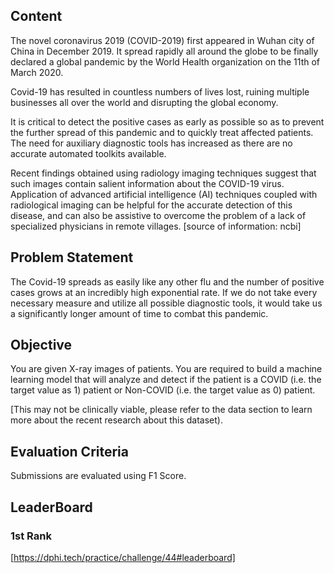## Content
The novel coronavirus 2019 (COVID-2019) first appeared in Wuhan city of China in December 2019. It spread rapidly all around the globe to be finally declared a global pandemic by the World Health organization on the 11th of March 2020.

Covid-19 has resulted in countless numbers of lives lost, ruining multiple businesses all over the world and disrupting the global economy.

It is critical to detect the positive cases as early as possible so as to prevent the further spread of this pandemic and to quickly treat affected patients. The need for auxiliary diagnostic tools has increased as there are no accurate automated toolkits available. 

Recent findings obtained using radiology imaging techniques suggest that such images contain salient information about the COVID-19 virus. Application of advanced artificial intelligence (AI) techniques coupled with radiological imaging can be helpful for the accurate detection of this disease, and can also be assistive to overcome the problem of a lack of specialized physicians in remote villages. [source of information: ncbi]

 

## Problem Statement
The Covid-19 spreads as easily like any other flu and the number of positive cases grows at an incredibly high exponential rate. If we do not take every necessary measure and utilize all possible diagnostic tools, it would take us a significantly longer amount of time to combat this pandemic.

## Objective
You are given X-ray images of patients. You are required to build a machine learning model that will analyze and detect if the patient is a COVID (i.e. the target value as 1) patient or Non-COVID (i.e. the target value as 0) patient.

[This may not be clinically viable, please refer to the data section to learn more about the recent research about this dataset).

## Evaluation Criteria
Submissions are evaluated using F1 Score.

## LeaderBoard
### 1st Rank
[https://dphi.tech/practice/challenge/44#leaderboard]
